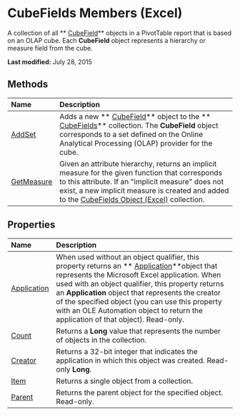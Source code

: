 
# CubeFields Members (Excel)
A collection of all  ** [CubeField](6db16910-6c27-651a-c388-e54e27fe4519.md)** objects in a PivotTable report that is based on an OLAP cube. Each **CubeField** object represents a hierarchy or measure field from the cube.

 **Last modified:** July 28, 2015


## Methods



|**Name**|**Description**|
|:-----|:-----|
| [AddSet](2f40d4f3-56fc-4d98-b214-623885dc26d6.md)|Adds a new  ** [CubeField](6db16910-6c27-651a-c388-e54e27fe4519.md)** object to the ** [CubeFields](cfb7b4f4-e9c3-45a3-daa4-fe4d3c52fb1f.md)** collection. The **CubeField** object corresponds to a set defined on the Online Analytical Processing (OLAP) provider for the cube.|
| [GetMeasure](26647294-66df-4691-fa8e-d14cb869145b.md)|Given an attribute hierarchy, returns an implicit measure for the given function that corresponds to this attribute. If an "implicit measure" does not exist, a new implicit measure is created and added to the  [CubeFields Object (Excel)](cfb7b4f4-e9c3-45a3-daa4-fe4d3c52fb1f.md) collection.|

## Properties



|**Name**|**Description**|
|:-----|:-----|
| [Application](f78d387b-e44a-4376-3704-2bc2d55bdb5d.md)|When used without an object qualifier, this property returns an  ** [Application](19b73597-5cf9-4f56-8227-b5211f657f6f.md)**object that represents the Microsoft Excel application. When used with an object qualifier, this property returns an  **Application** object that represents the creator of the specified object (you can use this property with an OLE Automation object to return the application of that object). Read-only.|
| [Count](9ce370be-99dc-e27f-45dc-0d1e17230953.md)|Returns a  **Long** value that represents the number of objects in the collection.|
| [Creator](11680e70-3280-7cb4-ef21-390653e5adb9.md)|Returns a 32-bit integer that indicates the application in which this object was created. Read-only  **Long**.|
| [Item](d068ccda-13e0-9938-7945-e8639e79d089.md)|Returns a single object from a collection.|
| [Parent](84ba29bf-e810-55a2-52d1-ebf5d43ff6f4.md)|Returns the parent object for the specified object. Read-only.|
